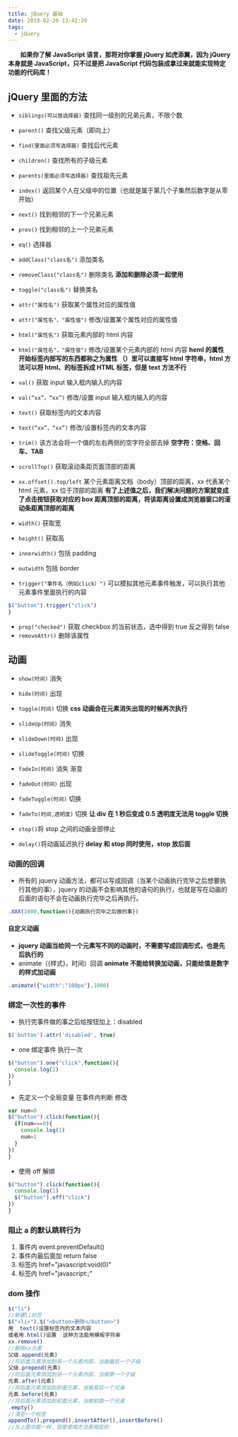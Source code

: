 ```yaml
---
title: jQuery 基础
date: 2019-02-26 13:42:29
tags:
  - jQuery
---
```


&#160; &#160; &#160; &#160;**如果你了解 JavaScript 语言，那将对你掌握 jQuery 如虎添翼，因为 jQuery 本身就是 JavaScript，只不过是把 JavaScript 代码包装成拿过来就能实现特定功能的代码库！**

<!-- more -->

## jQuery 里面的方法

- `siblings(可以放选择器)` 查找同一级别的兄弟元素，不限个数
- `parent()` 查找父级元素（即向上）
- `find(里面必须写选择器)` 查找后代元素
- `children()` 查找所有的子级元素
- `parents(里面必须写选择器)` 查找祖先元素
- `index()` 返回某个人在父级中的位置（也就是属于第几个子集然后数字是从零开始）
- `next()` 找到相邻的下一个兄弟元素
- `prev()` 找到相邻的上一个兄弟元素
- `eq()` 选择器
- `addClass("class名")` 添加类名
- `removeClass("class名")` 删除类名
  **添加和删除必须一起使用**
- `toggle("class名")` 替换类名
- `attr("属性名")` 获取某个属性对应的属性值
- `attr("属性名"，"属性值")` 修改/设置某个属性对应的属性值
- `html("属性名")` 获取元素内部的 html 内容
- `html("属性名"，"属性值")` 修改/设置某个元素内部的 html 内容
  **heml 的属性 开始标签内部写的东西都称之为属性 （）里可以直接写 html 字符串，html 方法可以将 html、的标签拆成 HTML 标签，但是 text 方法不行**
- `val()` 获取 input 输入框内输入的内容
- `val(“xx”，“xx”)` 修改/设置 input 输入框内输入的内容
- `text()` 获取标签内的文本内容
- `text(“xx”，“xx”)` 修改/设置标签内的文本内容
- `trim()` 该方法会将一个值的左右两侧的空字符全部去掉
  **空字符：空格、回车、TAB**

- `scrollTop()` 获取滚动条距页面顶部的距离
- `xx.offset().top/left` 某个元素距离文档（body）顶部的距离，xx 代表某个 html 元素，xx 位于顶部的距离
  **有了上述值之后，我们解决问题的方案就变成了点击按钮获取对应的 box 距离顶部的距离，将该距离设置成浏览器窗口的滚动条距离顶部的距离**
- `width()` 获取宽
- `height()` 获取高
- `innerwidth()` 包括 padding
- `outwidth` 包括 border
- `trigger("事件名（例如click）")` 可以模拟其他元素事件触发，可以执行其他元素事件里面执行的内容

```js
$("button").trigger("click")
}
```

- `prop("checked")` 获取 checkbox 的当前状态，选中得到 true 反之得到 false
- `removeAttr()` 删除该属性

## 动画

- `show(时间)` 消失
- `hide(时间)` 出现
- `toggle(时间)` 切换
  **css 动画会在元素消失出现的时候再次执行**
- `slideUp(时间)` 消失
- `slideDown(时间)` 出现
- `slideToggle(时间)` 切换
- `fadeIn(时间)` 消失 渐变
- `fadeOut(时间)` 出现
- `fadeToggle(时间)` 切换
- `fadeTo(时间,透明度)` 切换
  **让 div 在 1 秒后变成 0.5 透明度无法用 toggle 切换**

- `stop()`将 stop 之间的动画全部停止
- `delay()`将动画延迟执行
  **delay 和 stop 同时使用，stop 放后面**

### 动画的回调

- 所有的 jquery 动画方法，都可以写成回调（当某个动画执行完毕之后想要执行其他的事），jquery 的动画不会影响其他的语句的执行，也就是写在动画的后面的语句不会在动画执行完毕之后再执行。

```js
.XXX(1000,function(){动画执行完毕之后做的事})
```

#### 自定义动画

- **jquery 动画当给同一个元素写不同的动画时，不需要写成回调形式，也是先后执行的**
- animate（{样式}，时间）回调
  **animate 不能给转换加动画，只能给值是数字的样式加动画**

```js
.animate({"width":"100px"},1000)
```

### 绑定一次性的事件

- 执行完事件做的事之后给按钮加上：disabled

```js
$('button').attr('disabled', true)
```

- one 绑定事件 执行一次

```js
$("button").one("click",function(){
  console.log(1)
})
}
```

- 先定义一个全局变量 在事件内判断 修改

```js
var num=0
$("button").click(function(){
  if(num===0){
    console.log(1)
    num=1
  }
})
}
```

- 使用 off 解绑

```js
$("button").click(function(){
  console.log(1)
  $("button").off("click")
})
}
```

### 阻止 a 的默认跳转行为

1. 事件内 event.preventDefault()
2. 事件内最后面加 return false
3. 标签内 href="javascript:void(0)"
4. 标签内 href="javascript:;"

### dom 操作

```js
$("li")
//新建li标签
$("<li>"),$("<button>删除</button>")
用 .text()设置标签内的文本内容
或者用.html()设置  这种方法能用模板字符串
xx.remove()
//删除xx元素
父级.append(元素)
//将后面元素添加到另一个元素内部，当做最后一个子级
父级.prepend(元素)
//将后面元素添加到另一个元素内部，当做第一个子级
元素.after(元素)
//将后面元素添加到前面元素，当做其后一个兄弟
元素.before(元素)
//将后面元素添加到前面元素，当做前面一个兄弟
.empty()
//清空一个标签
appendTo(),prepend(),insertAfter(),insertBefore()
//与上面功能一样，但是使用方法是相反的
```
